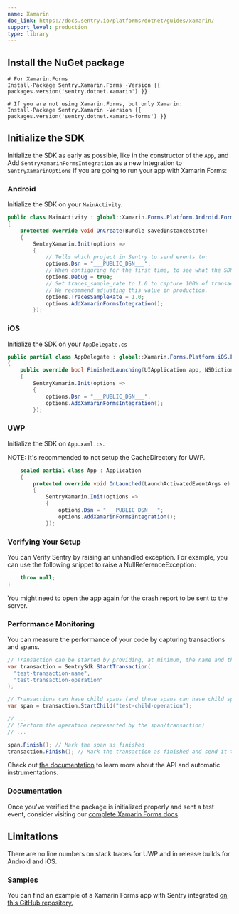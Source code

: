 ```yaml
---
name: Xamarin
doc_link: https://docs.sentry.io/platforms/dotnet/guides/xamarin/
support_level: production
type: library
---
```


## Install the NuGet package

```shell
# For Xamarin.Forms
Install-Package Sentry.Xamarin.Forms -Version {{ packages.version('sentry.dotnet.xamarin') }}

# If you are not using Xamarin.Forms, but only Xamarin:
Install-Package Sentry.Xamarin -Version {{ packages.version('sentry.dotnet.xamarin-forms') }}

```

## Initialize the SDK

Initialize the SDK as early as possible, like in the constructor of the `App`, and Add `SentryXamarinFormsIntegration` as a new Integration to `SentryXamarinOptions` if you are going to run your app with Xamarin Forms:


### Android
Initialize the SDK on your `MainActivity`.

```csharp
public class MainActivity : global::Xamarin.Forms.Platform.Android.FormsAppCompatActivity
{
    protected override void OnCreate(Bundle savedInstanceState)
    {
        SentryXamarin.Init(options =>
        {
            // Tells which project in Sentry to send events to:
            options.Dsn = "___PUBLIC_DSN___";
            // When configuring for the first time, to see what the SDK is doing:
            options.Debug = true;
            // Set traces_sample_rate to 1.0 to capture 100% of transactions for performance monitoring.
            // We recommend adjusting this value in production.
            options.TracesSampleRate = 1.0;
            options.AddXamarinFormsIntegration();
        });
```

### iOS
Initialize the SDK on your `AppDelegate.cs`

```csharp
public partial class AppDelegate : global::Xamarin.Forms.Platform.iOS.FormsApplicationDelegate
{
    public override bool FinishedLaunching(UIApplication app, NSDictionary options)
    {
        SentryXamarin.Init(options =>
        {
            options.Dsn = "___PUBLIC_DSN___";
            options.AddXamarinFormsIntegration();
        });
```

### UWP
Initialize the SDK on `App.xaml.cs`.

NOTE: It's recommended to not setup the CacheDirectory for UWP.

```csharp
    sealed partial class App : Application
    {
        protected override void OnLaunched(LaunchActivatedEventArgs e)
        {
            SentryXamarin.Init(options =>
            {
                options.Dsn = "___PUBLIC_DSN___";
                options.AddXamarinFormsIntegration();
            });
```

### Verifying Your Setup

You can Verify Sentry by raising an unhandled exception. For example, you can use the following snippet to raise a NullReferenceException:

```csharp
    throw null;
}
```

You might need to open the app again for the crash report to be sent to the server.

### Performance Monitoring

You can measure the performance of your code by capturing transactions and spans.

```csharp
// Transaction can be started by providing, at minimum, the name and the operation
var transaction = SentrySdk.StartTransaction(
  "test-transaction-name",
  "test-transaction-operation"
);

// Transactions can have child spans (and those spans can have child spans as well)
var span = transaction.StartChild("test-child-operation");

// ...
// (Perform the operation represented by the span/transaction)
// ...

span.Finish(); // Mark the span as finished
transaction.Finish(); // Mark the transaction as finished and send it to Sentry
```

Check out [the documentation](https://docs.sentry.io/platforms/dotnet/performance/instrumentation/) to learn more about the API and automatic instrumentations.

### Documentation

Once you've verified the package is initialized properly and sent a test event, consider visiting our [complete Xamarin Forms docs](https://docs.sentry.io/platforms/dotnet/guides/xamarin/).

## Limitations

There are no line numbers on stack traces for UWP and in release builds for Android and iOS.

### Samples

You can find an example of a Xamarin Forms app with Sentry integrated [on this GitHub repository.](https://github.com/getsentry/sentry-xamarin/tree/main/Samples)
